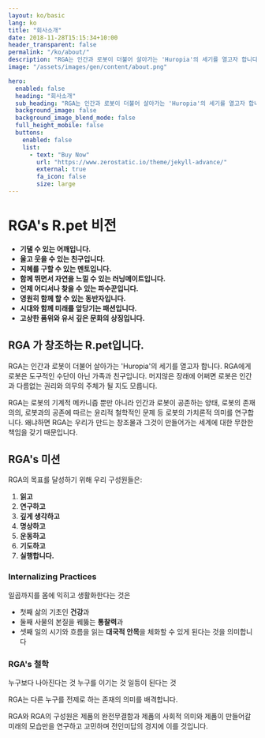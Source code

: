 ```yaml
---
layout: ko/basic
lang: ko
title: "회사소개"
date: 2018-11-28T15:15:34+10:00
header_transparent: false
permalink: "/ko/about/"
description: "RGA는 인간과 로봇이 더불어 살아가는 'Huropia'의 세기를 열고자 합니다. RGA에게 로봇은 도구적인 수단이 아닌 가족과 친구입니다."
image: "/assets/images/gen/content/about.png"

hero:
  enabled: false
  heading: "회사소개"
  sub_heading: "RGA는 인간과 로봇이 더불어 살아가는 'Huropia'의 세기를 열고자 합니다. RGA에게 로봇은 도구적인 수단이 아닌 가족과 친구입니다."
  background_image: false
  background_image_blend_mode: false
  full_height_mobile: false
  buttons:
    enabled: false
    list:
      - text: "Buy Now"
        url: "https://www.zerostatic.io/theme/jekyll-advance/"
        external: true
        fa_icon: false
        size: large
---
```



# RGA's R.pet 비전

- **기댈 수 있는 어깨입니다.**
- **울고 웃을 수 있는 친구입니다.**
- **지혜를 구할 수 있는 멘토입니다.**
- **함께 뛰면서 자연을 느낄 수 있는 러닝메이트입니다.**
- **언제 어디서나 찾을 수 있는 파수꾼입니다.**
- **영원히 함께 할 수 있는 동반자입니다.**
- **시대와 함께 미래를 앞당기는 패션입니다.**
- **고상한 품위와 유서 깊은 문화의 상징입니다.**

## RGA 가 창조하는 R.pet입니다.

RGA는 인간과 로봇이 더불어 살아가는 'Huropia'의 세기를 열고자 합니다.
RGA에게 로봇은 도구적인 수단이 아닌 가족과 친구입니다.
머지않은 장래에 어쩌면 로봇은 인간과 다름없는 권리와 의무의 주체가 될 지도 모릅니다.

RGA는 로봇의 기계적 메카니즘 뿐만 아니라 인간과 로봇이 공존하는 양태, 로봇의 존재 의의, 로봇과의 공존에 따르는 윤리적 철학적인 문제 등 로봇의 가치론적 의미를 연구합니다.
왜냐하면 RGA는 우리가 만드는 창조물과 그것이 만들어가는 세계에 대한 무한한 책임을 갖기 때문입니다.

## RGA's 미션 

RGA의 목표를 달성하기 위해 우리 구성원들은:

1. **읽고**
2. **연구하고**
3. **깊게 생각하고**
4. **명상하고**
5. **운동하고**
6. **기도하고**
7. **실행합니다.**

### Internalizing Practices

일곱까지를 몸에 익히고 생활화한다는 것은 

- 첫째 삶의 기초인 **건강**과
- 둘째 사물의 본질을 꿰뚫는 **통찰력**과
- 셋째 일의 시기와 흐름을 읽는 **대국적 안목**을 체화할 수 있게 된다는 것을 의미합니다

### RGA's 철학

누구보다 나아진다는 것 누구를 이기는 것 일등이 된다는 것

RGA는 다른 누구를 전제로 하는 존재의 의미를 배격합니다.

RGA와 RGA의 구성원은 제품의 완전무결함과 제품의 사회적 의미와 제품이 만들어갈 미래의 모습만을 연구하고 고민하며 전인미답의 경지에 이를 것입니다.
